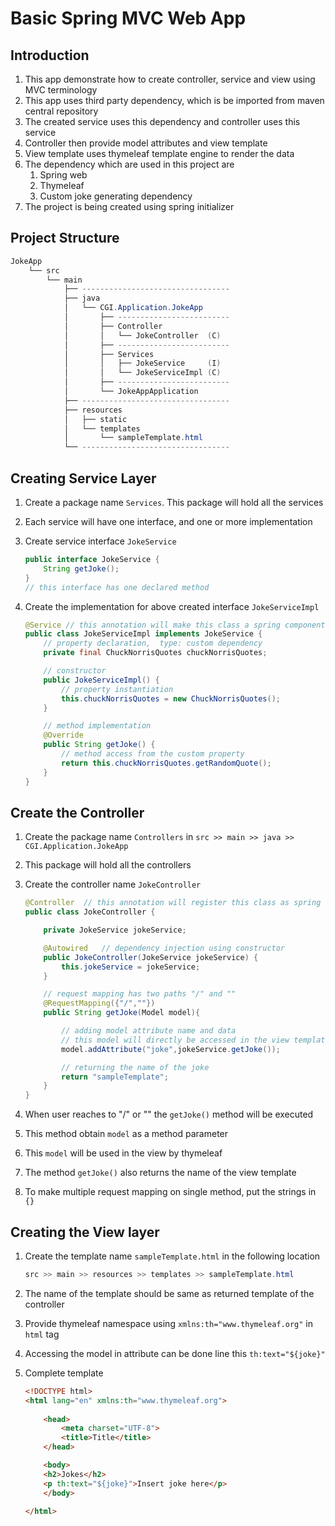 # Basic Spring MVC Web App

## Introduction

1. This app demonstrate how to create controller, service and view using MVC terminology
2. This app uses third party dependency, which is be imported from maven central repository
3. The created service uses this dependency and controller uses this service
4. Controller then provide model attributes and view template
5. View template uses thymeleaf template engine to render the data 
6. The dependency which are used in this project are
   1. Spring web
   2. Thymeleaf
   3. Custom joke generating dependency
7. The project is being created using spring initializer

## Project Structure

~~~powershell
JokeApp
    └── src
        └── main
            ├── ---------------------------------
            ├── java
            │   └── CGI.Application.JokeApp
            │       ├── -------------------------
            │       ├── Controller
            │       │   └── JokeController  (C)
            │       ├── -------------------------
            │       ├── Services
            │       │   ├── JokeService     (I)
            │       │   └── JokeServiceImpl (C)
            │       ├── -------------------------
            │       └── JokeAppApplication
            ├── ---------------------------------
            ├── resources
            │   ├── static
            │   └── templates
            │       └── sampleTemplate.html
            └── ---------------------------------
~~~



## Creating Service Layer

1. Create a package name ```Services```. This package will hold all the services

2. Each service will have one interface, and one or more implementation

3. Create service interface ```JokeService```

   ~~~java
   public interface JokeService {
       String getJoke();
   }
   // this interface has one declared method
   ~~~

4. Create the implementation for above created interface ```JokeServiceImpl```

   ~~~java
   @Service	// this annotation will make this class a spring component 
   public class JokeServiceImpl implements JokeService {
       // property declaration,  type: custom dependency
       private final ChuckNorrisQuotes chuckNorrisQuotes;
   
       // constructor
       public JokeServiceImpl() {
           // property instantiation 
           this.chuckNorrisQuotes = new ChuckNorrisQuotes();
       }
   
       // method implementation
       @Override
       public String getJoke() {
           // method access from the custom property
           return this.chuckNorrisQuotes.getRandomQuote();
       }
   }
   ~~~

## Create the Controller

1. Create the package name ```Controllers``` in ```src >> main >> java >> CGI.Application.JokeApp```

2. This package will hold all the controllers

3. Create the controller name ```JokeController```

   ~~~java
   @Controller	// this annotation will register this class as spring component
   public class JokeController {
   
       private JokeService jokeService;
   
       @Autowired	// dependency injection using constructor
       public JokeController(JokeService jokeService) {
           this.jokeService = jokeService;
       }
   
       // request mapping has two paths "/" and ""
       @RequestMapping({"/",""})
       public String getJoke(Model model){
   
           // adding model attribute name and data
           // this model will directly be accessed in the view template
           model.addAttribute("joke",jokeService.getJoke());
   
           // returning the name of the joke
           return "sampleTemplate";
       }
   }
   ~~~

4. When user reaches to "/" or "" the ```getJoke()``` method will be executed

5. This method obtain ```model``` as a method parameter

6. This ```model``` will be used in the view by thymeleaf

7. The method ```getJoke()``` also returns the name of the view template

8. To make multiple request mapping on single method, put the strings in ```{}```

## Creating the View layer

1. Create the template name ```sampleTemplate.html``` in the following location

   ~~~powershell
   src >> main >> resources >> templates >> sampleTemplate.html
   ~~~

2. The name of the template should be same as returned template of the controller

3. Provide thymeleaf namespace using ```xmlns:th="www.thymeleaf.org"``` in ```html``` tag

4. Accessing the model in attribute can be done line this ```th:text="${joke}"```

5. Complete template

   ~~~html
   <!DOCTYPE html>
   <html lang="en" xmlns:th="www.thymeleaf.org">
       
       <head>
           <meta charset="UTF-8">
           <title>Title</title>
       </head>
   
       <body>
       <h2>Jokes</h2>
       <p th:text="${joke}">Insert joke here</p>
       </body>
           
   </html>
   ~~~

   




